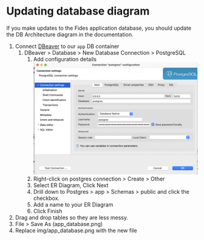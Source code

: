 # Updating database diagram

If you make updates to the Fides application database, you should update the DB Architecture diagram in the documentation.

1. Connect [DBeaver](https://dbeaver.io/) to our `app` DB container
   1. DBeaver > Database > New Database Connection > PostgreSQL
      1. Add configuration details
      ![Connect app database](../img/connect_app_db_to_dbeaver.png)
      2. Right-click on postgres connection > Create > Other
      3. Select ER Diagram, Click Next
      4. Drill down to Postgres > app > Schemas > public and click the checkbox.
      5. Add a name to your ER Diagram
      6. Click Finish
2. Drag and drop tables so they are less messy.
3. File > Save As (app_database.png)
4. Replace img/app_database.png with the new file
